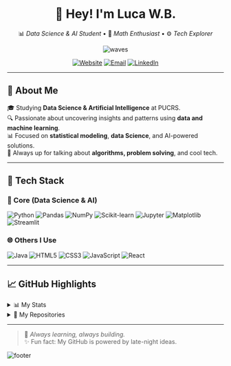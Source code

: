 <div align="center">

# 👋 Hey! I'm Luca W.B.
📊 *Data Science & AI Student* • 📐 *Math Enthusiast* • ⚙️ *Tech Explorer*

![waves](https://capsule-render.vercel.app/api?type=waving&color=0:0A66C2,100:0077B5&height=120&section=header&text=Welcome%20to%20my%20profile!&fontSize=30&fontAlign=50&animation=fadeIn)

[![Website](https://img.shields.io/badge/Website-lucawb.com-0A66C2?style=for-the-badge&logo=google-chrome&logoColor=white)](https://www.lucawb.com)
[![Email](https://img.shields.io/badge/Email-l.bohnenberger002@edu.pucrs.br-D14836?style=for-the-badge&logo=gmail&logoColor=white)](mailto:l.bohnenberger002@edu.pucrs.br)
[![LinkedIn](https://img.shields.io/badge/LinkedIn-Luca%20W.B.-0077B5?style=for-the-badge&logo=linkedin&logoColor=white)](https://www.linkedin.com/in/luca-wolffenb%C3%BCttel-bohnenberger-786016318/)

</div>

---

## 🚀 About Me

🎓 Studying **Data Science & Artificial Intelligence** at PUCRS.  
🔍 Passionate about uncovering insights and patterns using **data and machine learning**.  
📊 Focused on **statistical modeling**, **data Science**, and AI-powered solutions.  
💬 Always up for talking about **algorithms, problem solving**, and cool tech.

---

## 🧠 Tech Stack

### 🔬 Core (Data Science & AI)

![Python](https://img.shields.io/badge/-Python-3776AB?style=for-the-badge&logo=python&logoColor=white)
![Pandas](https://img.shields.io/badge/-Pandas-150458?style=for-the-badge&logo=pandas&logoColor=white)
![NumPy](https://img.shields.io/badge/-NumPy-013243?style=for-the-badge&logo=numpy&logoColor=white)
![Scikit-learn](https://img.shields.io/badge/-Scikit--Learn-F7931E?style=for-the-badge&logo=scikit-learn&logoColor=white)
![Jupyter](https://img.shields.io/badge/-Jupyter-F37626?style=for-the-badge&logo=jupyter&logoColor=white)
![Matplotlib](https://img.shields.io/badge/-Matplotlib-11557C?style=for-the-badge&logo=matplotlib&logoColor=white)
![Streamlit](https://img.shields.io/badge/-Streamlit-FF4B4B?style=for-the-badge&logo=streamlit&logoColor=white)

### 🌐 Others I Use

![Java](https://img.shields.io/badge/-Java-ED8B00?style=for-the-badge&logo=openjdk&logoColor=white)
![HTML5](https://img.shields.io/badge/-HTML5-E34F26?style=for-the-badge&logo=html5&logoColor=white)
![CSS3](https://img.shields.io/badge/-CSS3-1572B6?style=for-the-badge&logo=css3&logoColor=white)
![JavaScript](https://img.shields.io/badge/-JavaScript-F7DF1E?style=for-the-badge&logo=javascript&logoColor=black)
![React](https://img.shields.io/badge/-React-61DAFB?style=for-the-badge&logo=react&logoColor=black)

---

## 📈 GitHub Highlights

<details>
<summary>📊 My Stats</summary>

<p align="center">
  <img height="180em" src="https://github-readme-stats.vercel.app/api?username=LucaWBohnenberger&show_icons=true&theme=tokyonight" />
  <img height="180em" src="https://github-readme-stats.vercel.app/api/top-langs/?username=LucaWBohnenberger&layout=compact&theme=tokyonight" />
  <img height="180em" src="https://github-readme-streak-stats.herokuapp.com/?user=LucaWBohnenberger&theme=tokyonight"/>
</p>

</details>

<details>
<summary>📂 My Repositories</summary>

- 🔗 [**Degrees of Separation**](https://github.com/LucaWBohnenberger/Degrees-of-separation): Graph algorithms for connection discovery  
- 📎 [**PageRank**](https://github.com/LucaWBohnenberger/PageRank): Ranking entities with Markov Chains  
- 🤖 [**ChatFinance**](https://github.com/LucaWBohnenberger/ChatFinance): Chatbot project using OpenAI + real-time financial data  
</details>

---

> 🧠 *Always learning, always building.*  
> ✨ Fun fact: My GitHub is powered by late-night ideas.

![footer](https://capsule-render.vercel.app/api?type=waving&color=0:0077B5,100:0A66C2&height=120&section=footer)
